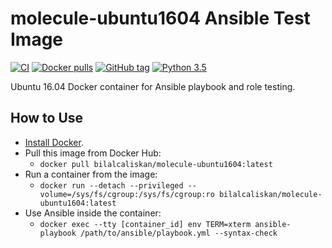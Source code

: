 # molecule-ubuntu1604 Ansible Test Image

[![CI](https://github.com/bilalcaliskan/molecule-ubuntu1604/workflows/Build/badge.svg?branch=master&event=push)](https://github.com/bilalcaliskan/molecule-ubuntu1604/actions?query=workflow%3ABuild)
[![Docker pulls](https://img.shields.io/docker/pulls/bilalcaliskan/molecule-ubuntu1604)](https://hub.docker.com/r/bilalcaliskan/molecule-ubuntu1604/)
[![GitHub tag](https://img.shields.io/github/tag/bilalcaliskan/molecule-ubuntu1604.svg)](https://GitHub.com/bilalcaliskan/molecule-ubuntu1604/tags/)
[![Python 3.5](https://img.shields.io/badge/python-3.5-blue.svg)](https://www.python.org/downloads/release/python-390/)

Ubuntu 16.04 Docker container for Ansible playbook and role testing.

## How to Use
- [Install Docker](https://docs.docker.com/engine/installation/).
- Pull this image from Docker Hub:
  - `docker pull bilalcaliskan/molecule-ubuntu1604:latest`
- Run a container from the image:
  - `docker run --detach --privileged --volume=/sys/fs/cgroup:/sys/fs/cgroup:ro bilalcaliskan/molecule-ubuntu1604:latest`
- Use Ansible inside the container:
  - `docker exec --tty [container_id] env TERM=xterm ansible-playbook /path/to/ansible/playbook.yml --syntax-check`
